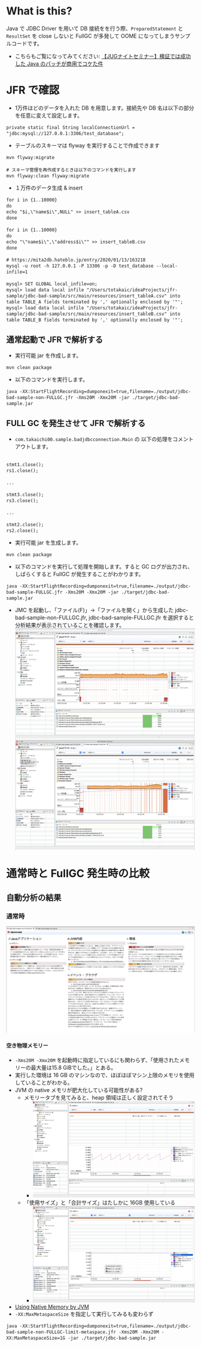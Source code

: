 # What is this?
Java で JDBC Driver を用いて DB 接続をを行う際、`PreparedStatement` と `ResultSet` を close しないと FullGC が多発して OOME になってしまうサンプルコードです。

- こちらもご覧になってみてください: [【JUGナイトセミナー】検証では成功した Java のパッチが商用でコケた件](https://speakerdeck.com/takaichi00/jugnaitosemina-jian-zheng-dehacheng-gong-sita-java-falsepatutigashang-yong-dekoketajian)

# JFR で確認
- 1万件ほどのデータを入れた DB を用意します。接続先や DB 名は以下の部分を任意に変えて設定します。
```$xslt
private static final String localConnectionUrl = "jdbc:mysql://127.0.0.1:3306/test_database";
```

- テーブルのスキーマは flyway を実行することで作成できます
```
mvn flyway:migrate

# スキーマ管理を再作成するときは以下のコマンドを実行します
mvn flyway:clean flyway:migrate
```

- １万件のデータ生成 & insert
```
for i in {1..10000}
do
echo "$i,\"name$i\",NULL" >> insert_tableA.csv
done

for i in {1..10000}
do
echo "\"name$i\",\"address$i\"" >> insert_tableB.csv
done

# https://mita2db.hateblo.jp/entry/2020/01/13/163218
mysql -u root -h 127.0.0.1 -P 13306 -p -D test_database --local-infile=1

mysql> SET GLOBAL local_infile=on;
mysql> load data local infile "/Users/totakaic/ideaProjects/jfr-sample/jdbc-bad-sample/src/main/resources/insert_tableA.csv" into table TABLE_A fields terminated by ',' optionally enclosed by '"';
mysql> load data local infile "/Users/totakaic/ideaProjects/jfr-sample/jdbc-bad-sample/src/main/resources/insert_tableB.csv" into table TABLE_B fields terminated by ',' optionally enclosed by '"';

```

## 通常起動で JFR で解析する

- 実行可能 jar を作成します。
```
mvn clean package
```

- 以下のコマンドを実行します。
```
java -XX:StartFlightRecording=dumponexit=true,filename=./output/jdbc-bad-sample-non-FULLGC.jfr -Xms20M -Xmx20M -jar ./target/jdbc-bad-sample.jar
```

## FULL GC を発生させて JFR で解析する
- `com.takaichi00.sample.badjdbcconnection.Main` の 以下の処理をコメントアウトします。

```$xslt

stmt1.close();
rs1.close();

...

stmt3.close();
rs3.close();

...

stmt2.close();
rs2.close();

```

- 実行可能 jar を生成します。
```$xslt
mvn clean package
```

- 以下のコマンドを実行して処理を開始します。すると GC ログが出力され、しばらくすると FullGC が発生することがわかります。
```$xslt
java -XX:StartFlightRecording=dumponexit=true,filename=./output/jdbc-bad-sample-FULLGC.jfr -Xms20M -Xmx20M -jar ./target/jdbc-bad-sample.jar
```

- JMC を起動し、「ファイル(F)」→「ファイルを開く」から生成した jdbc-bad-sample-non-FULLGC.jfr, jdbc-bad-sample-FULLGC.jfr を選択すると分析結果が表示されていることを確認します。
![non-FULLGC](./img/non-FULLGC-jfr.png)
![FULLGC](./img/FULLGC-jfr.png)

# 通常時と FullGC 発生時の比較

## 自動分析の結果

### 通常時
![auto-diagnosis-FULLGC](./img/auto-diagnosis-non-FULLGC.png)

#### 空き物理メモリー
- `-Xms20M -Xmx20M` を起動時に指定しているにも関わらず、「使用されたメモリーの最大量は15.8 GiBでした。」とある。
- 実行した環境は 16 GB のマシンなので、ほぼほぼマシン上限のメモリを使用していることがわかる。
- JVM の native メモリが肥大化している可能性がある?
    - メモリータブを見てみると、heap 領域は正しく設定されてそう
        - ![heap-nonFullGC](img/heap-nonFULLGC.png)
    - 「使用サイズ」と「合計サイズ」はたしかに 16GB 使用している
        - ![heap-nonFullGC](img/memory-nonFULLGC.png)
- [Using Native Memory by JVM](https://dev.classmethod.jp/articles/using-native-memory-by-jvm/)
- `-XX:MaxMetaspaceSize` を指定して実行してみるも変わらず
```
java -XX:StartFlightRecording=dumponexit=true,filename=./output/jdbc-bad-sample-non-FULLGC-limit-metaspace.jfr -Xms20M -Xmx20M -XX:MaxMetaspaceSize=1G -jar ./target/jdbc-bad-sample.jar
```
